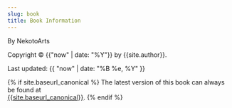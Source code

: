 ```yaml
---
slug: book
title: Book Information
---
```


By NekotoArts

Copyright &copy; {{"now" | date: "%Y"}} by {{site.author}}.

Last updated: {{ "now" | date: "%B %e, %Y" }}

{% if site.baseurl_canonical %}
The latest version of this book can always be found at  
 <a href="{{site.baseurl_canonical}}{{page.url}}">{{site.baseurl_canonical}}</a>.
{% endif %}
